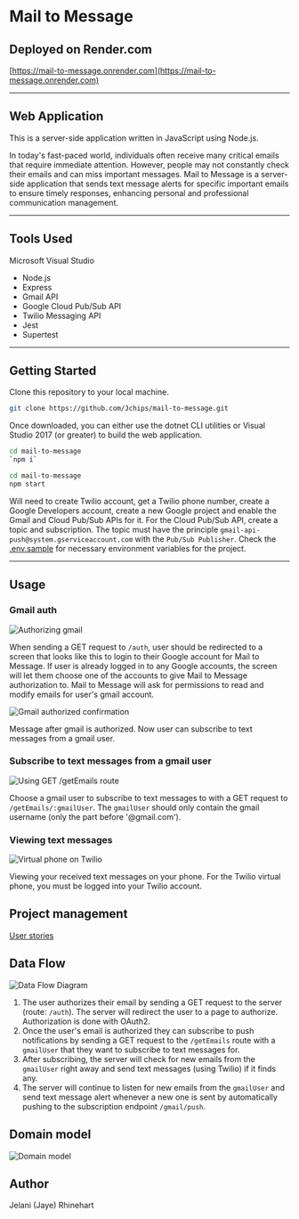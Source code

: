 # Mail to Message

## Deployed on Render.com

[https://mail-to-message.onrender.com](https://mail-to-message.onrender.com)

---------------------------------

## Web Application

This is a server-side application written in JavaScript using Node.js.

In today's fast-paced world, individuals often receive many critical emails that require immediate attention. However, people may not constantly check their emails and can miss important messages. Mail to Message is a server-side application that sends text message alerts for specific important emails to ensure timely responses, enhancing personal and professional communication management.

---------------------------------

## Tools Used

Microsoft Visual Studio

- Node.js
- Express
- Gmail API
- Google Cloud Pub/Sub API
- Twilio Messaging API
- Jest
- Supertest

---------------------------------

## Getting Started

Clone this repository to your local machine.

```bash
git clone https://github.com/Jchips/mail-to-message.git
```

Once downloaded, you can either use the dotnet CLI utilities or Visual Studio 2017 (or greater) to build the web application.

```bash
cd mail-to-message
`npm i`
```

```bash
cd mail-to-message
npm start
```

Will need to create Twilio account, get a Twilio phone number, create a Google Developers account, create a new Google project and enable the Gmail and Cloud Pub/Sub APIs for it. For the Cloud Pub/Sub API, create a topic and subscription. The topic must have the principle `gmail-api-push@system.gserviceaccount.com` with the `Pub/Sub Publisher`. Check the [.env.sample](/.env.sample) for necessary environment variables for the project.

---------------------------------

## Usage

### Gmail auth

![Authorizing gmail](/src/assets/imgs/gmail-auth-1.png)

When sending a GET request to `/auth`, user should be redirected to a screen that looks like this to login to their Google account for Mail to Message. If user is already logged in to any Google accounts, the screen will let them choose one of the accounts to give Mail to Message authorization to. Mail to Message will ask for permissions to read and modify emails for user's gmail account.

![Gmail authorized confirmation](/src/assets/imgs/gmail-auth-2.png)

Message after gmail is authorized. Now user can subscribe to text messages from a gmail user.

### Subscribe to text messages from a gmail user

![Using GET /getEmails route](/src/assets/imgs/getEmails-route.png)

Choose a gmail user to subscribe to text messages to with a GET request to `/getEmails/:gmailUser`. The `gmailUser` should only contain the gmail username (only the part before '@gmail.com').

### Viewing text messages

![Virtual phone on Twilio](/src/assets/imgs/twilio-virtual-phone.png)

Viewing your received text messages on your phone. For the Twilio virtual phone, you must be logged into your Twilio account.

## Project management

[User stories](https://stone-muskox-c11.notion.site/User-Stories-ae8915297b34448fb25e0d18ecbc5a0f)

## Data Flow

![Data Flow Diagram](/src/assets/imgs/mail-to-message-flow-chart.png)

1. The user authorizes their email by sending a GET request to the server (route: `/auth`). The server will redirect the user to a page to authorize. Authorization is done with OAuth2.
2. Once the user's email is authorized they can subscribe to push notifications by sending a GET request to the `/getEmails` route with a `gmailUser` that they want to subscribe to text messages for.
3. After subscribing, the server will check for new emails from the `gmailUser` right away and send text messages (using Twilio) if it finds any.
4. The server will continue to listen for new emails from the `gmailUser` and send text message alert whenever a new one is sent by automatically pushing to the subscription endpoint `/gmail/push`.

## Domain model

![Domain model](/src/assets/imgs/mail-to-message-domain-model.jpg)

## Author

Jelani (Jaye) Rhinehart
